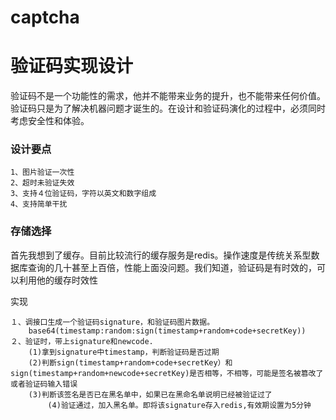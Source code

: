# captcha
# 验证码实现设计

验证码不是一个功能性的需求，他并不能带来业务的提升，也不能带来任何价值。验证码只是为了解决机器问题才诞生的。在设计和验证码演化的过程中，必须同时考虑安全性和体验。


### 设计要点


```
1、图片验证一次性
2、超时未验证失效
3、支持４位验证码，字符以英文和数字组成
4、支持简单干扰

```

### 存储选择

首先我想到了缓存。目前比较流行的缓存服务是redis。操作速度是传统关系型数据库查询的几十甚至上百倍，性能上面没问题。我们知道，验证码是有时效的，可以利用他的缓存时效性

实现

```
１、调接口生成一个验证码signature，和验证码图片数据。
	base64(timestamp:random:sign(timestamp+random+code+secretKey))
２、验证时，带上signature和newcode.
	(1)拿到signature中timestamp，判断验证码是否过期
	(2)判断sign(timestamp+random+code+secretKey）和sign(timestamp+random+newcode+secretKey)是否相等，不相等，可能是签名被篡改了或者验证码输入错误
	(3)判断该签名是否已在黑名单中，如果已在黑命名单说明已经被验证过了
　　　　　(4)验证通过，加入黑名单。即将该signature存入redis,有效期设置为5分钟

```





